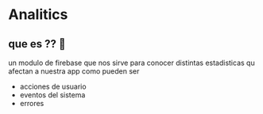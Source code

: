 # Analitics

## que es ?? 🧐

un modulo de firebase que nos sirve para conocer distintas estadisticas qu afectan a nuestra app como pueden ser

- acciones de usuario
- eventos del sistema
- errores
